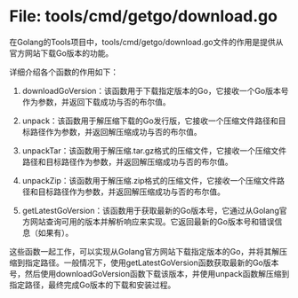 # File: tools/cmd/getgo/download.go

在Golang的Tools项目中，tools/cmd/getgo/download.go文件的作用是提供从官方网站下载Go版本的功能。

详细介绍各个函数的作用如下：

1. downloadGoVersion：该函数用于下载指定版本的Go，它接收一个Go版本号作为参数，并返回下载成功与否的布尔值。

2. unpack：该函数用于解压缩下载的Go发行版，它接收一个压缩文件路径和目标路径作为参数，并返回解压缩成功与否的布尔值。

3. unpackTar：该函数用于解压缩.tar.gz格式的压缩文件，它接收一个压缩文件路径和目标路径作为参数，并返回解压缩成功与否的布尔值。

4. unpackZip：该函数用于解压缩.zip格式的压缩文件，它接收一个压缩文件路径和目标路径作为参数，并返回解压缩成功与否的布尔值。

5. getLatestGoVersion：该函数用于获取最新的Go版本号，它通过从Golang官方网站查询可用的版本并解析响应来实现。它返回最新的Go版本号和错误信息（如果有）。

这些函数一起工作，可以实现从Golang官方网站下载指定版本的Go，并将其解压缩到指定路径。一般情况下，使用getLatestGoVersion函数获取最新的Go版本号，然后使用downloadGoVersion函数下载该版本，并使用unpack函数解压缩到指定路径，最终完成Go版本的下载和安装过程。


